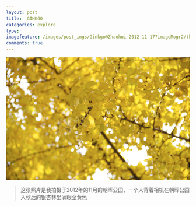 ```yaml
---
layout: post
title:  GINKGO
categories: explore
type: 
imagefeature: /images/post_imgs/Ginkgo@Zhaohui-2012-11-17?imageMogr2/thumbnail/!30p
comments: true
---
```


![Ginkgo@Zhaohui-2012-11-17](/images/post_imgs/Ginkgo@Zhaohui-2012-11-17)

> 这张照片是我拍摄于2012年的11月的朝晖公园，一个人背着相机在朝晖公园入秋后的银杏林里满眼金黄色